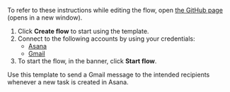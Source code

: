 To refer to these instructions while editing the flow, open [the GitHub page](https://github.com/ot4i/app-connect-templates/tree/master/resources/markdown/Send%20a%20Gmail%20message%20whenever%20a%20new%20task%20is%20created%20in%20Asana_instructions.md) (opens in a new window).

1. Click **Create flow** to start using the template.
2. Connect to the following accounts by using your credentials:
   - [Asana](https://www.ibm.com/docs/en/app-connect/saas?topic=apps-asana) 
   - [Gmail](https://www.ibm.com/docs/en/app-connect/saas?topic=apps-gmail)
3. To start the flow, in the banner, click **Start flow**.


Use this template to send a Gmail message to the intended recipients whenever a new task is created in Asana.
